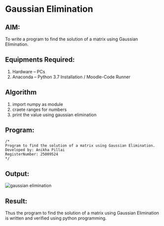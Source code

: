 # Gaussian Elimination

## AIM:
To write a program to find the solution of a matrix using Gaussian Elimination.

## Equipments Required:
1. Hardware – PCs
2. Anaconda – Python 3.7 Installation / Moodle-Code Runner

## Algorithm
1. import numpy as module
2. craete ranges for  numbers
3. print the value using gaussian elimination
 

## Program:
```
/*
Program to find the solution of a matrix using Gaussian Elimination.
Developed by: Anikha Pillai
RegisterNumber: 25009524
*/
```

## Output:
![gaussian elimination]()


## Result:
Thus the program to find the solution of a matrix using Gaussian Elimination is written and verified using python programming.

